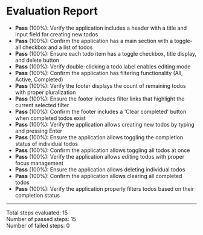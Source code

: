 # Evaluation Report

- **Pass** (100%): Verify the application includes a header with a title and input field for creating new todos
- **Pass** (100%): Confirm the application has a main section with a toggle-all checkbox and a list of todos
- **Pass** (100%): Ensure each todo item has a toggle checkbox, title display, and delete button
- **Pass** (100%): Verify double-clicking a todo label enables editing mode
- **Pass** (100%): Confirm the application has filtering functionality (All, Active, Completed)
- **Pass** (100%): Verify the footer displays the count of remaining todos with proper pluralization
- **Pass** (100%): Ensure the footer includes filter links that highlight the current selected filter
- **Pass** (100%): Confirm the footer includes a 'Clear completed' button when completed todos exist
- **Pass** (100%): Verify the application allows creating new todos by typing and pressing Enter
- **Pass** (100%): Ensure the application allows toggling the completion status of individual todos
- **Pass** (100%): Confirm the application allows toggling all todos at once
- **Pass** (100%): Verify the application allows editing todos with proper focus management
- **Pass** (100%): Ensure the application allows deleting individual todos
- **Pass** (100%): Confirm the application allows clearing all completed todos
- **Pass** (100%): Verify the application properly filters todos based on their completion status

---

Total steps evaluated: 15  
Number of passed steps: 15  
Number of failed steps: 0